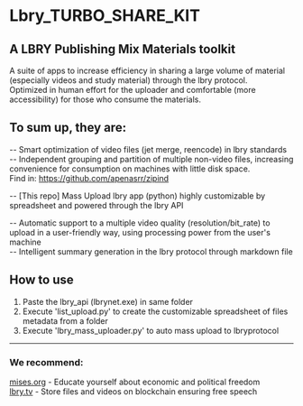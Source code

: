 # Lbry_TURBO_SHARE_KIT
## A LBRY Publishing Mix Materials toolkit

A suite of apps to increase efficiency in sharing a large volume of material (especially videos and study material) through the lbry protocol.  
Optimized in human effort for the uploader and comfortable (more accessibility) for those who consume the materials.

## To sum up, they are:
-- Smart optimization of video files (jet merge, reencode) in lbry standards  
-- Independent grouping and partition of multiple non-video files, increasing convenience for consumption on machines with little disk space.  
Find in:  https://github.com/apenasrr/zipind

-- [This repo] Mass Upload lbry app (python) highly customizable by spreadsheet and powered through the lbry API

-- Automatic support to a multiple video quality (resolution/bit_rate) to upload in a user-friendly way, using processing power from the user's machine  
-- Intelligent summary generation in the lbry protocol through markdown file

## How to use
1. Paste the lbry_api (lbrynet.exe) in same folder
2. Execute 'list_upload.py' to create the customizable spreadsheet of files metadata from a folder
3. Execute 'lbry_mass_uploader.py' to auto mass upload to lbryprotocol

---
### We recommend:  
[mises.org](https://mises.org/) - Educate yourself about economic and political freedom  
[lbry.tv](http://lbry.tv/) - Store files and videos on blockchain ensuring free speech  